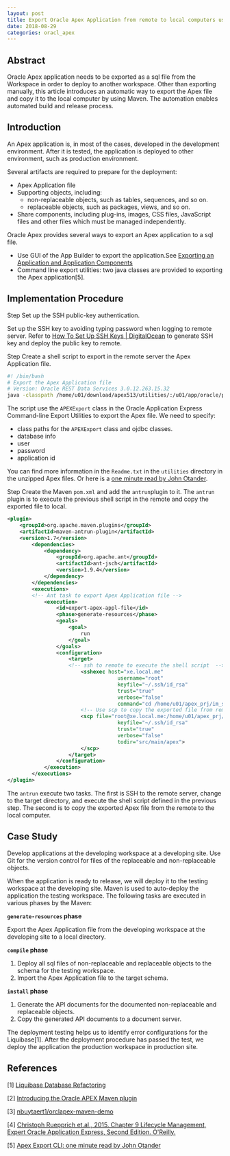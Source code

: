 ```yaml
---
layout: post
title: Export Oracle Apex Application from remote to local computers using Maven
date: 2018-08-29
categories: oracl_apex
---  
```


## Abstract
Oracle Apex application needs to be exported as a sql file from the Workspace in order to deploy to another workspace. 
Other than exporting manually, this article introduces an automatic way to export the Apex file and copy it to the local computer by using Maven. The automation enables automated build and release process.


## Introduction

An Apex application is, in most of the cases, developed in the development environment. After it is tested, the application is deployed to other environment, such as production environment.

Several artifacts are required to prepare for the deployment:
- Apex Application file
- Supporting objects, including:
    - non-replaceable objects, such as tables, sequences, and so on.
    - replaceable objects, such as packages, views, and so on. 
- Share components, including plug-ins, images, CSS files, JavaScript files and other files which must be managed independently.

Oracle Apex provides several ways to export an Apex application to a sql file. 
- Use GUI of the App Builder to export the application.See [Exporting an Application and Application Components](https://docs.oracle.com/database/apex-5.1/HTMDB/exporting-an-application-and-application-components.htm#GUID-CA08D090-882F-4745-87D9-149373F285F1)
- Command line export utilities: two java classes are provided to exporting the Apex application[5]. 


## Implementation Procedure

<span class="step">Step</span> Set up the SSH public-key authentication.

Set up the SSH key to avoiding typing password when logging to remote server. Refer to [How To Set Up SSH Keys | DigitalOcean](https://www.digitalocean.com/community/tutorials/how-to-set-up-ssh-keys--2) to generate SSH key and deploy the public key to remote. 


<span class="step">Step</span> Create a shell script to export in the remote server the Apex Application file. 

```bash
#! /bin/bash
# Export the Apex Application file
# Version: Oracle REST Data Services 3.0.12.263.15.32
java -classpath /home/u01/download/apex513/utilities/:/u01/app/oracle/product/11.2.0/xe/jdbc/lib/ojdbc6.jar oracle.apex.APEXExport -db xe:1521:xe -user ur_username -password ur_password -applicationid 103
```
The script use the `APEXExport` class in the Oracle Application Express Command-line Export Utilities to export the Apex file. 
We need to specify:
- class paths for the `APEXExport` class and ojdbc classes.
- database info
- user 
- password
- application id

You can find more information in the `Readme.txt` in the `utilities` directory in the unzipped Apex files.
Or here is a [one minute read by John Otander](https://nikitsky.github.io/oracle/apex/2017/05/09/apex-export-cli/).

<span class="step">Step</span> Create the Maven `pom.xml` and add the `antrun`plugin to it. The `antrun` plugin is to execute the previous shell script in the remote and copy the exported file to local. 

```xml
<plugin>
    <groupId>org.apache.maven.plugins</groupId>
    <artifactId>maven-antrun-plugin</artifactId>
    <version>1.7</version>
        <dependencies>
            <dependency>
                <groupId>org.apache.ant</groupId>
                <artifactId>ant-jsch</artifactId>
                <version>1.9.4</version>
            </dependency>
        </dependencies>
        <executions>
        <!-- Ant task to export Apex Application file -->
            <execution>
                <id>export-apex-appl-file</id>
                <phase>generate-resources</phase>
                <goals>
                    <goal>
                        run
                    </goal>
                </goals>
                <configuration>
                    <target>
                    <!-- ssh to remote to execute the shell script  -->
                        <sshexec host="xe.local.me"
                                    username="root"
                                    keyfile="~/.ssh/id_rsa"
                                    trust="true"
                                    verbose="false"
                                    command="cd /home/u01/apex_prj/im_space_mgt_sys/app &amp;&amp; sh ./export_app_1.sh"/>
                        <!-- Use scp to copy the exported file from remote to local -->
                        <scp file="root@xe.local.me:/home/u01/apex_prj/im_space_mgt_sys/app/f103.sql"
                                    keyfile="~/.ssh/id_rsa"
                                    trust="true"
                                    verbose="false"
                                    todir="src/main/apex">
                        </scp>
                    </target>
                </configuration>
            </execution>
        </executions>
</plugin>
```

The `antrun` execute two tasks. The first is SSH to the remote server, change to the target directory, and execute the shell script defined in the previous step. The second is to copy the exported Apex file from the remote to the local computer.

## Case Study

Develop applications at the developing workspace at a developing site. 
Use Git for the version control for files of the replaceable and non-replaceable objects. 

When the application is ready to release, we will deploy it to the testing workspace at the developing site.
Maven is used to auto-deploy the application the testing workspace. The following tasks are executed in various phases by the Maven:

**`generate-resources` phase**

Export the Apex Application file from the developing workspace at the developing site to a local directory.

**`compile` phase**

1. Deploy all sql files of non-replaceable and replaceable objects to the schema for the testing workspace.
2. Import the Apex Application file to the target schema.

**`install` phase**

1. Generate the API documents for the documented non-replaceable and replaceable objects.
2. Copy the generated API documents to a document server. 

The deployment testing helps us to identify error configurations for the Liquibase[1]. 
After the deployment procedure has passed the test, we deploy the application the production workspace in production site. 

## References

[1] [Liquibase Database Refactoring](https://www.liquibase.org/)

[2] [Introducing the Oracle APEX Maven plugin](https://apexplained.wordpress.com/2014/04/08/introducing-the-oracle-apex-maven-plugin/)  

[3] [nbuytaert1/orclapex-maven-demo](https://github.com/nbuytaert1/orclapex-maven-demo)

[4] [Christoph Ruepprich et.al., 2015. Chapter 9 Lifecycle Management, Expert Oracle Application Express, Second Edition. O'Reilly.](https://www.oreilly.com/library/view/expert-oracle-application/9781484204849/)

[5] [Apex Export CLI: one minute read by John Otander](https://nikitsky.github.io/oracle/apex/2017/05/09/apex-export-cli/)

  
  